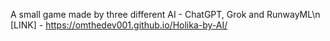 A small game made by three different AI - ChatGPT, Grok and RunwayML\n
[LINK] - https://omthedev001.github.io/Holika-by-AI/
